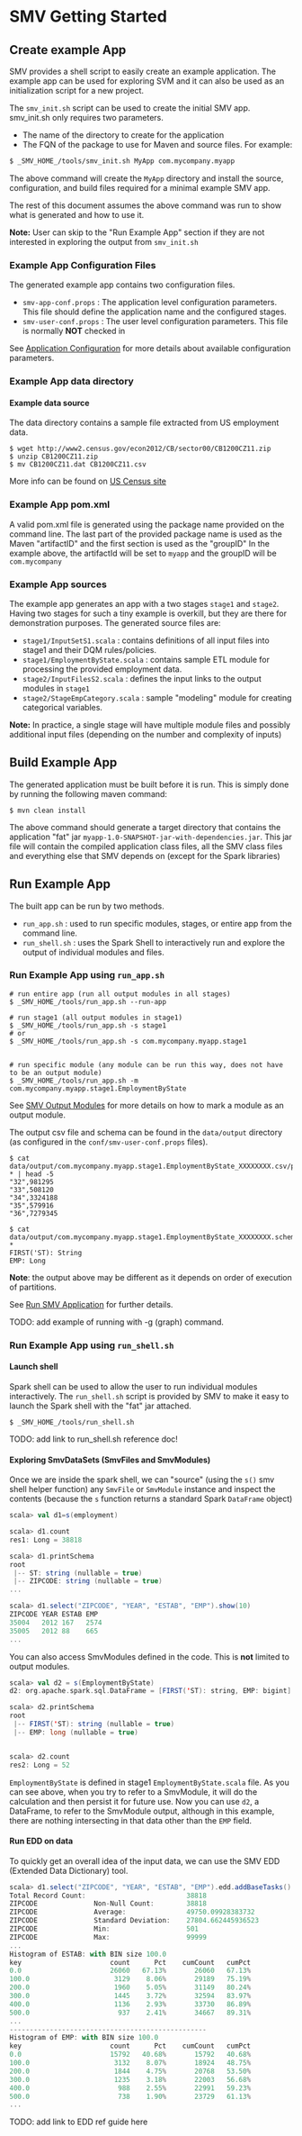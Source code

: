 # SMV Getting Started

## Create example App

SMV provides a shell script to easily create an example application.
The example app can be used for exploring SVM and it can also be used as an initialization script for a new project.

The `smv_init.sh` script can be used to create the initial SMV app.
smv_init.sh only requires two parameters.
* The name of the directory to create for the application
* The FQN of the package to use for Maven and source files.
For example:

```bash
$ _SMV_HOME_/tools/smv_init.sh MyApp com.mycompany.myapp
```

The above command will create the ```MyApp``` directory and
install the source, configuration, and build files required for a minimal example SMV app.

The rest of this document assumes the above command was run to show what is generated and how to use it.

**Note:**  User can skip to the "Run Example App" section if they are not interested in exploring the output from `smv_init.sh`

### Example App Configuration Files

The generated example app contains two configuration files.

* `smv-app-conf.props` : The application level configuration parameters.  This file should define the application name and the configured stages.
* `smv-user-conf.props` : The user level configuration parameters.  This file is normally **NOT** checked in

See [Application Configuration](app_config.md) for more details about available configuration parameters.

### Example App data directory

#### Example data source
The data directory contains a sample file extracted from US employment data.

```shell
$ wget http://www2.census.gov/econ2012/CB/sector00/CB1200CZ11.zip
$ unzip CB1200CZ11.zip
$ mv CB1200CZ11.dat CB1200CZ11.csv
```

More info can be found on [US Census site](http://factfinder.census.gov/faces/tableservices/jsf/pages/productview.xhtml?pid=BP_2012_00CZ1&prodType=table)

### Example App pom.xml
A valid pom.xml file is generated using the package name provided on the command line.
The last part of the provided package name is used as the Maven "artifactID" and the first section is used as the "groupID"
In the example above, the artifactId will be set to `myapp` and the groupID will be `com.mycompany`

### Example App sources
The example app generates an app with a two stages `stage1` and `stage2`.  Having two stages for such a tiny example is overkill, but they are there for demonstration purposes.
The generated source files are:
* `stage1/InputSetS1.scala` : contains definitions of all input files into stage1 and their DQM rules/policies.
* `stage1/EmploymentByState.scala` : contains sample ETL module for processing the provided employment data.
* `stage2/InputFilesS2.scala` : defines the input links to the output modules in `stage1`
* `stage2/StageEmpCategory.scala` : sample "modeling" module for creating categorical variables.

**Note:** In practice, a single stage will have multiple module files and possibly additional input files (depending on the number and complexity of inputs)

## Build Example App
The generated application must be built before it is run.  This is simply done by running the following maven command:

```shell
$ mvn clean install
```

The above command should generate a target directory that contains the application "fat" jar `myapp-1.0-SNAPSHOT-jar-with-dependencies.jar`.
This jar file will contain the compiled application class files, all the SMV class files and everything else that SMV depends on (except for the Spark libraries)

## Run Example App
The built app can be run by two methods.
* `run_app.sh` : used to run specific modules, stages, or entire app from the command line.
* `run_shell.sh` : uses the Spark Shell to interactively run and explore the output of individual modules and files.

### Run Example App using `run_app.sh`
```shell
# run entire app (run all output modules in all stages)
$ _SMV_HOME_/tools/run_app.sh --run-app

# run stage1 (all output modules in stage1)
$ _SMV_HOME_/tools/run_app.sh -s stage1
# or
$ _SMV_HOME_/tools/run_app.sh -s com.mycompany.myapp.stage1


# run specific module (any module can be run this way, does not have to be an output module)
$ _SMV_HOME_/tools/run_app.sh -m com.mycompany.myapp.stage1.EmploymentByState
```

See [SMV Output Modules](smv_module.md#output-modules) for more details on how to mark a module as an output module.

The output csv file and schema can be found in the `data/output` directory (as configured in the `conf/smv-user-conf.props` files).

```shell
$ cat data/output/com.mycompany.myapp.stage1.EmploymentByState_XXXXXXXX.csv/part-* | head -5
"32",981295
"33",508120
"34",3324188
"35",579916
"36",7279345

$ cat data/output/com.mycompany.myapp.stage1.EmploymentByState_XXXXXXXX.schema/part-*
FIRST('ST): String
EMP: Long
```

**Note**: the output above may be different as it depends on order of execution of partitions.

See [Run SMV Application](run_app.md) for further details.

TODO: add example of running with -g (graph) command.

### Run Example App using `run_shell.sh`

#### Launch shell
Spark shell can be used to allow the user to run individual modules interactively.
The `run_shell.sh` script is provided by SMV to make it easy to launch the Spark shell with the "fat" jar attached.

```shell
$ _SMV_HOME_/tools/run_shell.sh
```

TODO: add link to run_shell.sh reference doc!

#### Exploring SmvDataSets (SmvFiles and SmvModules)
Once we are inside the spark shell, we can "source" (using the `s()` smv shell helper function) any `SmvFile` or `SmvModule` instance
and inspect the contents (because the `s` function returns a standard Spark `DataFrame` object)

```scala
scala> val d1=s(employment)

scala> d1.count
res1: Long = 38818

scala> d1.printSchema
root
 |-- ST: string (nullable = true)
 |-- ZIPCODE: string (nullable = true)
...

scala> d1.select("ZIPCODE", "YEAR", "ESTAB", "EMP").show(10)
ZIPCODE YEAR ESTAB EMP
35004   2012 167   2574
35005   2012 88    665
...
```

You can also access SmvModules defined in the code.
This is **not** limited to output modules.

```scala
scala> val d2 = s(EmploymentByState)
d2: org.apache.spark.sql.DataFrame = [FIRST('ST): string, EMP: bigint]

scala> d2.printSchema
root
 |-- FIRST('ST): string (nullable = true)
 |-- EMP: long (nullable = true)


scala> d2.count
res2: Long = 52
```

`EmploymentByState` is defined in stage1 `EmploymentByState.scala` file.
As you can see above, when you try to refer to a SmvModule, it will do the calculation and
then persist it for future use. Now you can use `d2`, a DataFrame, to refer to the
SmvModule output, although in this example, there are nothing intersecting in that
data other than the `EMP` field.

#### Run EDD on data
To quickly get an overall idea of the input data, we can use the SMV EDD (Extended Data Dictionary) tool.

```scala
scala> d1.select("ZIPCODE", "YEAR", "ESTAB", "EMP").edd.addBaseTasks().addHistogramTasks("ESTAB", "EMP")().dump
Total Record Count:                         38818
ZIPCODE              Non-Null Count:        38818
ZIPCODE              Average:               49750.09928383732
ZIPCODE              Standard Deviation:    27804.662445936523
ZIPCODE              Min:                   501
ZIPCODE              Max:                   99999
...
Histogram of ESTAB: with BIN size 100.0
key                      count      Pct    cumCount   cumPct
0.0                      26060   67.13%       26060   67.13%
100.0                     3129    8.06%       29189   75.19%
200.0                     1960    5.05%       31149   80.24%
300.0                     1445    3.72%       32594   83.97%
400.0                     1136    2.93%       33730   86.89%
500.0                      937    2.41%       34667   89.31%
...
-------------------------------------------------
Histogram of EMP: with BIN size 100.0
key                      count      Pct    cumCount   cumPct
0.0                      15792   40.68%       15792   40.68%
100.0                     3132    8.07%       18924   48.75%
200.0                     1844    4.75%       20768   53.50%
300.0                     1235    3.18%       22003   56.68%
400.0                      988    2.55%       22991   59.23%
500.0                      738    1.90%       23729   61.13%
...
```

TODO: add link to EDD ref guide here

